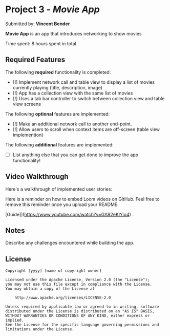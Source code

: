 
# Project 3 - *Movie App*

Submitted by: **Vincent Bender**

**Movie App** is an app that introduces networking to show movies

Time spent: 8 hours spent in total

## Required Features

The following **required** functionality is completed:

- [!] Implement network call and table view to display a list of movies currently playing (title, description, image)
- [!] App has a collection view with the same list of movies
- [!] Uses a tab bar controller to switch between collection view and table view screens
 
The following **optional** features are implemented:

- [!] Make an additional network call to another end-point.	
- [!] Allow users to scroll when context items are off-screen (table view implemention)

The following **additional** features are implemented:

- [ ] List anything else that you can get done to improve the app functionality!

## Video Walkthrough

Here's a walkthrough of implemented user stories:

Here is a reminder on how to embed Loom videos on GitHub. Feel free to remove this reminder once you upload your README. 

[Guide]](https://www.youtube.com/watch?v=GA92eKlYio4) .

## Notes

Describe any challenges encountered while building the app.

## License

    Copyright [yyyy] [name of copyright owner]

    Licensed under the Apache License, Version 2.0 (the "License");
    you may not use this file except in compliance with the License.
    You may obtain a copy of the License at

        http://www.apache.org/licenses/LICENSE-2.0

    Unless required by applicable law or agreed to in writing, software
    distributed under the License is distributed on an "AS IS" BASIS,
    WITHOUT WARRANTIES OR CONDITIONS OF ANY KIND, either express or implied.
    See the License for the specific language governing permissions and
    limitations under the License.